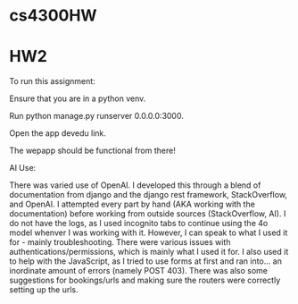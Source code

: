 # cs4300HW
# HW2

To run this assignment:

Ensure that you are in a python venv.

Run python manage.py runserver 0.0.0.0:3000.

Open the app devedu link.

The wepapp should be functional from there!

AI Use:

There was varied use of OpenAI. I developed this through a blend of documentation from django and the django rest framework, StackOverflow, and OpenAI. I attempted every part by hand (AKA working with the documentation) before working from outside sources (StackOverflow, AI). I do not have the logs, as I used incognito tabs to continue using the 4o model whenver I was working with it. However, I can speak to what I used it for - mainly troubleshooting. There were various issues with authentications/permissions, which is mainly what I used it for. I also used it to help with the JavaScript, as I tried to use forms at first and ran into... an inordinate amount of errors (namely POST 403). There was also some suggestions for bookings/urls and making sure the routers were correctly setting up the urls.